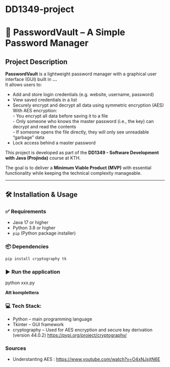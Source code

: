 # DD1349-project


# 🔐 PasswordVault – A Simple Password Manager

## Project Description
**PasswordVault** is a lightweight password manager with a graphical user interface (GUI) built in **...**  
It allows users to:
- Add and store login credentials (e.g. website, username, password)
- View saved credentials in a list
- Securely encrypt and decrypt all data using symmetric encryption (AES)  
With AES encryption:  
	  -	You encrypt all data before saving it to a file  
	  -	Only someone who knows the master password (i.e., the key) can decrypt and read the contents  
	  -	If someone opens the file directly, they will only see unreadable “garbage” data  
- Lock access behind a master password

This project is developed as part of the **DD1349 - Software Development with Java (Projinda)** course at KTH.

The goal is to deliver a **Minimum Viable Product (MVP)** with essential functionality while keeping the technical complexity manageable.

---

## 🛠 Installation & Usage

### ✅ Requirements

- Java 17 or higher
- Python 3.8 or higher
- `pip` (Python package installer)

### 📦 Dependencies
```bash
pip install cryptography tk
```
### ▶️ Run the application
python xxx.py

**Att komplettera**

### 💻 Tech Stack: 
- Python – main programming language
- Tkinter – GUI framework
- cryptography – Used for AES encryption and secure key derivation (version 44.0.2) https://pypi.org/project/cryptography/

### Sources
- Understanting AES : https://www.youtube.com/watch?v=O4xNJsjtN6E

